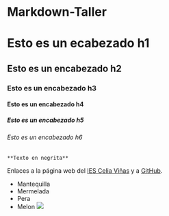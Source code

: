 # Markdown-Taller
# Esto es un ecabezado h1
## Esto es un encabezado h2
### Esto es un encabezado h3
#### Esto es un encabezado h4
##### Esto es un encabezado h5
###### Esto es un encabezado h6
	**Texto en negrita**
Enlaces a la página web del [IES Celia Viñas][1] y a [GitHub][2].

[1]: https://iescelia.org
[2]: https://github.com
* Mantequilla
* Mermelada
* Pera
* Melon
![](https://upload.wikimedia.org/wikipedia/commons/thumb/9/94/Gato_%282%29_REFON.jpg/1200px-Gato_%282%29_REFON.jpg)
